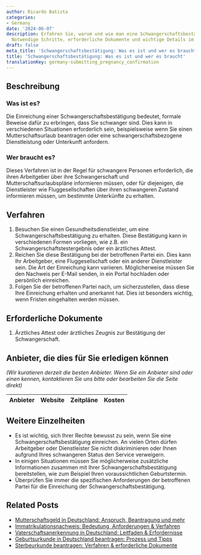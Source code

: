 ```yaml
---
author: Ricardo Batista
categories:
- Germany
date: '2024-06-07'
description: Erfahren Sie, warum und wie man eine Schwangerschaftsbestätigung einreicht.
  Notwendige Schritte, erforderliche Dokumente und wichtige Details im Überblick.
draft: false
meta_title: 'Schwangerschaftsbestätigung: Was es ist und wer es braucht'
title: 'Schwangerschaftsbestätigung: Was es ist und wer es braucht'
translationKey: germany-submitting_pregnancy_confirmation
---
```



## Beschreibung
### Was ist es?
Die Einreichung einer Schwangerschaftsbestätigung bedeutet, formale Beweise dafür zu erbringen, dass Sie schwanger sind. Dies kann in verschiedenen Situationen erforderlich sein, beispielsweise wenn Sie einen Mutterschaftsurlaub beantragen oder eine schwangerschaftsbezogene Dienstleistung oder Unterkunft anfordern.
### Wer braucht es?
Dieses Verfahren ist in der Regel für schwangere Personen erforderlich, die ihren Arbeitgeber über ihre Schwangerschaft und Mutterschaftsurlaubspläne informieren müssen, oder für diejenigen, die Dienstleister wie Fluggesellschaften über ihren schwangeren Zustand informieren müssen, um bestimmte Unterkünfte zu erhalten.

## Verfahren
1. Besuchen Sie einen Gesundheitsdienstleister, um eine Schwangerschaftsbestätigung zu erhalten. Diese Bestätigung kann in verschiedenen Formen vorliegen, wie z.B. ein Schwangerschaftstestergebnis oder ein ärztliches Attest.
2. Reichen Sie diese Bestätigung bei der betroffenen Partei ein. Dies kann Ihr Arbeitgeber, eine Fluggesellschaft oder ein anderer Dienstleister sein. Die Art der Einreichung kann variieren. Möglicherweise müssen Sie den Nachweis per E-Mail senden, in ein Portal hochladen oder persönlich einreichen.
3. Folgen Sie der betroffenen Partei nach, um sicherzustellen, dass diese Ihre Einreichung erhalten und anerkannt hat. Dies ist besonders wichtig, wenn Fristen eingehalten werden müssen.

## Erforderliche Dokumente
1. Ärztliches Attest oder ärztliches Zeugnis zur Bestätigung der Schwangerschaft.

## Anbieter, die dies für Sie erledigen können

_(Wir kuratieren derzeit die besten Anbieter. Wenn Sie ein Anbieter sind oder einen kennen, kontaktieren Sie uns bitte oder bearbeiten Sie die Seite direkt)_

| Anbieter | Website | Zeitpläne | Kosten |
| --------------- | --------------- | :-------------: | :-------------: |

## Weitere Einzelheiten
- Es ist wichtig, sich Ihrer Rechte bewusst zu sein, wenn Sie eine Schwangerschaftsbestätigung einreichen. An vielen Orten dürfen Arbeitgeber oder Dienstleister Sie nicht diskriminieren oder Ihnen aufgrund Ihres schwangeren Status den Service verweigern.
- In einigen Situationen müssen Sie möglicherweise zusätzliche Informationen zusammen mit Ihrer Schwangerschaftsbestätigung bereitstellen, wie zum Beispiel Ihren voraussichtlichen Geburtstermin.
- Überprüfen Sie immer die spezifischen Anforderungen der betroffenen Partei für die Einreichung der Schwangerschaftsbestätigung.


## Related Posts

- [Mutterschaftsgeld in Deutschland: Anspruch, Beantragung und mehr](https://tramitit.com/de/guides/germany/mutterschaftsgeld_beantragen/)
- [Immatrikulationsnachweis: Bedeutung, Anforderungen & Verfahren](https://tramitit.com/de/guides/germany/studienbescheinigung_anfordern/)
- [Vaterschaftsanerkennung in Deutschland: Leitfaden & Erfordernisse](https://tramitit.com/de/guides/germany/vaterschaftsanerkennung/)
- [Geburtsurkunde in Deutschland beantragen: Prozess und Tipps](https://tramitit.com/de/guides/germany/geburtsurkunde_beantragen/)
- [Sterbeurkunde beantragen: Verfahren & erforderliche Dokumente](https://tramitit.com/de/guides/germany/sterbeurkunde_beantragen/)